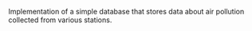 Implementation of a simple database that stores data about air pollution collected from various stations.
